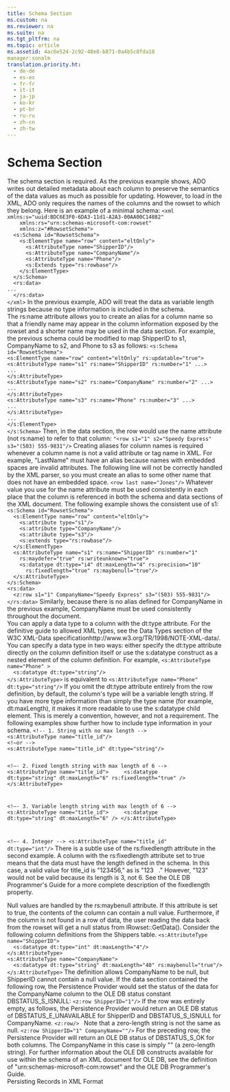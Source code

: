 ```yaml
---
title: Schema Section
ms.custom: na
ms.reviewer: na
ms.suite: na
ms.tgt_pltfrm: na
ms.topic: article
ms.assetid: 4ac6e524-2c92-48e8-b871-0a4b5c8fda18
manager:sonalm
translation.priority.ht: 
  - de-de
  - es-es
  - fr-fr
  - it-it
  - ja-jp
  - ko-kr
  - pt-br
  - ru-ru
  - zh-cn
  - zh-tw
---
```

# Schema Section
<?xml version="1.0" encoding="utf-8"?>
<developerConceptualDocument xmlns="http://ddue.schemas.microsoft.com/authoring/2003/5" xmlns:xlink="http://www.w3.org/1999/xlink" xmlns:xsi="http://www.w3.org/2001/XMLSchema-instance" xsi:schemaLocation="http://ddue.schemas.microsoft.com/authoring/2003/5 http://dduestorage.blob.core.windows.net/ddueschema/developer.xsd">
  <introduction>
    <para>The schema section is required. As the previous example shows, ADO writes out detailed metadata about each column to preserve the semantics of the data values as much as possible for updating. However, to load in the XML, ADO only requires the names of the columns and the rowset to which they belong. Here is an example of a minimal schema:</para>
    <code>&lt;xml xmlns:s="uuid:BDC6E3F0-6DA3-11d1-A2A3-00AA00C14882"
    xmlns:rs="urn:schemas-microsoft-com:rowset"
    xmlns:z="#RowsetSchema"&gt;
  &lt;s:Schema id="RowsetSchema"&gt;
    &lt;s:ElementType name="row" content="eltOnly"&gt;
      &lt;s:AttributeType name="ShipperID"/&gt;
      &lt;s:AttributeType name="CompanyName"/&gt;
      &lt;s:AttributeType name="Phone"/&gt;
      &lt;s:Extends type="rs:rowbase"/&gt;
    &lt;/s:ElementType&gt;
  &lt;/s:Schema&gt;
  &lt;rs:data&gt;
...
  &lt;/rs:data&gt;
&lt;/xml&gt;</code>
    <para>In the previous example, ADO will treat the data as variable length strings because no type information is included in the schema.</para>
  </introduction>
  <section>
    <title>Creating Aliases for Column Names</title>
    <content>
      <para>The rs:name attribute allows you to create an alias for a column name so that a friendly name may appear in the column information exposed by the rowset and a shorter name may be used in the data section. For example, the previous schema could be modified to map ShipperID to s1, CompanyName to s2, and Phone to s3 as follows:</para>
      <code>&lt;s:Schema id="RowsetSchema"&gt; 
&lt;s:ElementType name="row" content="eltOnly" rs:updatable="true"&gt; 
&lt;s:AttributeType name="s1" rs:name="ShipperID" rs:number="1" ...&gt; 
...
&lt;/s:AttributeType&gt; 
&lt;s:AttributeType name="s2" rs:name="CompanyName" rs:number="2" ...&gt; 
...
&lt;/s:AttributeType&gt; 
&lt;s:AttributeType name="s3" rs:name="Phone" rs:number="3" ...&gt; 
...
&lt;/s:AttributeType&gt; 
...
&lt;/s:ElementType&gt; 
&lt;/s:Schema&gt;</code>
      <para>Then, in the data section, the row would use the name attribute (not rs:name) to refer to that column:</para>
      <code>"&lt;row s1="1" s2="Speedy Express" s3="(503) 555-9831"/&gt;</code>
      <para>Creating aliases for column names is required whenever a column name is not a valid attribute or tag name in XML. For example, "LastName" must have an alias because names with embedded spaces are invalid attributes. The following line will not be correctly handled by the XML parser, so you must create an alias to some other name that does not have an embedded space.</para>
      <code>&lt;row last name="Jones"/&gt;</code>
      <para>Whatever value you use for the name attribute must be used consistently in each place that the column is referenced in both the schema and data sections of the XML document. The following example shows the consistent use of s1:</para>
      <code>&lt;s:Schema id="RowsetSchema"&gt;
  &lt;s:ElementType name="row" content="eltOnly"&gt;
    &lt;s:attribute type="s1"/&gt;
    &lt;s:attribute type="CompanyName"/&gt;
    &lt;s:attribute type="s3"/&gt;
    &lt;s:extends type="rs:rowbase"/&gt;
  &lt;/s:ElementType&gt;
  &lt;s:AttributeType name="s1" rs:name="ShipperID" rs:number="1" 
    rs:maydefer="true" rs:writeunknown="true"&gt;
    &lt;s:datatype dt:type="i4" dt:maxLength="4" rs:precision="10" 
      rs:fixedlength="true" rs:maybenull="true"/&gt;
  &lt;/s:AttributeType&gt;
&lt;/s:Schema&gt;
&lt;rs:data&gt;
  &lt;z:row s1="1" CompanyName="Speedy Express" s3="(503) 555-9831"/&gt;
&lt;/rs:data&gt;</code>
      <para>Similarly, because there is no alias defined for<codeInline> CompanyName </codeInline>in the previous example,<codeInline> CompanyName </codeInline>must be used consistently throughout the document.</para>
    </content>
  </section>
  <section>
    <title>Data Types</title>
    <content>
      <para>You can apply a data type to a column with the dt:type attribute. For the definitive guide to allowed XML types, see the Data Types section of the <externalLink><linkText>W3C XML-Data specification</linkText><linkUri>http://www.w3.org/TR/1998/NOTE-XML-data/</linkUri></externalLink>. You can specify a data type in two ways: either specify the dt:type attribute directly on the column definition itself or use the s:datatype construct as a nested element of the column definition. For example,</para>
      <code>&lt;s:AttributeType name="Phone" &gt;
  &lt;s:datatype dt:type="string"/&gt;
&lt;/s:AttributeType&gt;</code>
      <para>is equivalent to</para>
      <code>&lt;s:AttributeType name="Phone" dt:type="string"/&gt;</code>
      <para>If you omit the dt:type attribute entirely from the row definition, by default, the column's type will be a variable length string.</para>
      <para>If you have more type information than simply the type name (for example, dt:maxLength), it makes it more readable to use the s:datatype child element. This is merely a convention, however, and not a requirement.</para>
      <para>The following examples show further how to include type information in your schema.</para>
      <code>&lt;!-- 1. String with no max length --&gt;
&lt;s:AttributeType name="title_id"/&gt;
&lt;!—or --&gt;
&lt;s:AttributeType name="title_id" dt:type="string"/&gt;

&lt;!—- 2. Fixed length string with max length of 6 --&gt;
&lt;s:AttributeType name="title_id"&gt;
    &lt;s:datatype dt:type="string" dt:maxLength="6" rs:fixedlength="true" /&gt;
&lt;/s:AttributeType&gt;

&lt;!—- 3. Variable length string with max length of 6 --&gt;
&lt;s:AttributeType name="title_id"&gt;
    &lt;s:datatype dt:type="string" dt:maxLength="6" /&gt;
&lt;/s:AttributeType&gt;

&lt;!—- 4. Integer --&gt;
&lt;s:AttributeType name="title_id" dt:type="int"/&gt;</code>
      <para>There is a subtle use of the rs:fixedlength attribute in the second example. A column with the rs:fixedlength attribute set to true means that the data must have the length defined in the schema. In this case, a valid value for title_id is "123456," as is "123   ." However, "123" would not be valid because its length is 3, not 6. See the OLE DB Programmer's Guide for a more complete description of the fixedlength property.</para>
    </content>
  </section>
  <section>
    <title>Handling Nulls</title>
    <content>
      <para>Null values are handled by the rs:maybenull attribute. If this attribute is set to true, the contents of the column can contain a null value. Furthermore, if the column is not found in a row of data, the user reading the data back from the rowset will get a null status from IRowset::GetData(). Consider the following column definitions from the Shippers table.</para>
      <code>&lt;s:AttributeType name="ShipperID"&gt;
  &lt;s:datatype dt:type="int" dt:maxLength="4"/&gt;
&lt;/s:AttributeType&gt;
&lt;s:AttributeType name="CompanyName"&gt;
  &lt;s:datatype dt:type="string" dt:maxLength="40" rs:maybenull="true"/&gt;
&lt;/s:AttributeType&gt;</code>
      <para>The definition allows<codeInline> CompanyName </codeInline>to be null, but<codeInline> ShipperID </codeInline>cannot contain a null value. If the data section contained the following row, the Persistence Provider would set the status of the data for the<codeInline> CompanyName </codeInline>column to the OLE DB status constant DBSTATUS_S_ISNULL:</para>
      <code>&lt;z:row ShipperID="1"/&gt;</code>
      <para>If the row was entirely empty, as follows, the Persistence Provider would return an OLE DB status of DBSTATUS_E_UNAVAILABLE for<codeInline> ShipperID </codeInline>and DBSTATUS_S_ISNULL for CompanyName.</para>
      <code>&lt;z:row/&gt; </code>
      <para>Note that a zero-length string is not the same as null.</para>
      <code>&lt;z:row ShipperID="1" CompanyName=""/&gt;</code>
      <para>For the preceding row, the Persistence Provider will return an OLE DB status of DBSTATUS_S_OK for both columns. The<codeInline> CompanyName </codeInline>in this case is simply "" (a zero-length string).</para>
      <para>For further information about the OLE DB constructs available for use within the schema of an XML document for OLE DB, see the definition of "urn:schemas-microsoft-com:rowset" and the OLE DB Programmer's Guide.</para>
    </content>
  </section>
  <relatedTopics>
<link xlink:href="f3113ec4-ae31-428f-89c6-bc1024f128ea">Persisting Records in XML Format</link>
</relatedTopics>
</developerConceptualDocument>